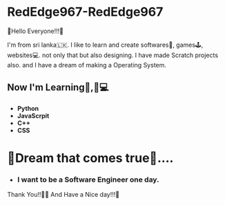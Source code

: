# RedEdge967-RedEdge967

🌈Hello Everyone!!!🌈

I'm from sri lanka🇱🇰. I like to learn and create softwares📲, games🕹️, websites💻.
not only that but also designing. I have made Scratch projects also.
and I have a dream of making a Operating System.

<h2>Now I'm Learning👨,🏻‍💻</h2>
<ul>
  <h4><li>Python</li>
  <li>JavaScrpit</li>
  <li>C++</li>
  <li>CSS</li></h4>
</ul>
<h1>🌠Dream that comes true🌠....</h1>
<ul>
  <h3><li>I want to be a Software Engineer one day.</li></h3>
</ul>
Thank You!!👋🏻 And Have a Nice day!!!🤝
